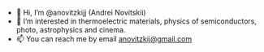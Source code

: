 - 👋 Hi, I’m @anovitzkijj (Andrei Novitskii)
- 👀 I’m interested in thermoelectric materials, physics of semiconductors, photo, astrophysics and cinema. 
- 📫 You can reach me by email anovitzkij@gmail.com

<!---
anovitzkijj/anovitzkijj is a ✨ special ✨ repository because its `README.md` (this file) appears on your GitHub profile.
You can click the Preview link to take a look at your changes.
--->

